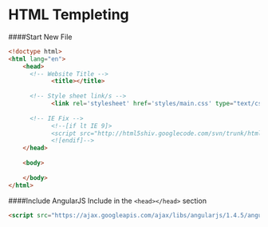 <!--
GitHub Markdown System:
https://help.github.com/articles/markdown-basics/
https://guides.github.com/features/mastering-markdown/
-->

# HTML Templeting

####Start New File
```HTML
<!doctype html>
<html lang="en">
	<head>
	  <!-- Website Title -->
			<title></title>
		
	  <!-- Style sheet link/s -->
			<link rel='stylesheet' href='styles/main.css' type="text/css">
		
	  <!-- IE Fix -->	
			<!--[if lt IE 9]>
			<script src="http://html5shiv.googlecode.com/svn/trunk/html5.js"></script>
			<![endif]-->
	</head>
	
	<body>
		
	</body>
</html>
```

####Include AngularJS
Include in the ```<head></head>``` section
```HTML
<script src="https://ajax.googleapis.com/ajax/libs/angularjs/1.4.5/angular.min.js"></script>
```


<!--
New sections:
####Start New File
```HTML
```
-->